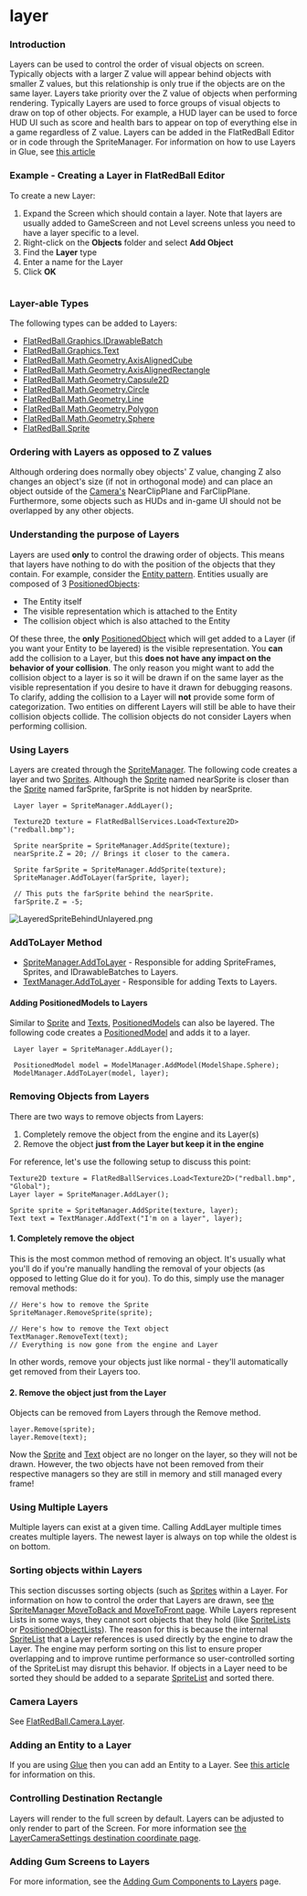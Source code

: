 # layer

### Introduction

Layers can be used to control the order of visual objects on screen. Typically objects with a larger Z value will appear behind objects with smaller Z values, but this relationship is only true if the objects are on the same layer. Layers take priority over the Z value of objects when performing rendering. Typically Layers are used to force groups of visual objects to draw on top of other objects. For example, a HUD layer can be used to force HUD UI such as score and health bars to appear on top of everything else in a game regardless of Z value. Layers can be added in the FlatRedBall Editor or in code through the SpriteManager. For information on how to use Layers in Glue, see [this article](../../../../frb/docs/index.php)

### Example - Creating a Layer in FlatRedBall Editor

To create a new Layer:

1. Expand the Screen which should contain a layer. Note that layers are usually added to GameScreen and not Level screens unless you need to have a layer specific to a level.
2. Right-click on the **Objects** folder and select **Add Object**
3. Find the **Layer** type
4. Enter a name for the Layer
5. Click **OK**



<figure><img src="../../../../media/2016-01-01\_12-19-51.gif" alt=""><figcaption></figcaption></figure>



### Layer-able Types

The following types can be added to Layers:

* [FlatRedBall.Graphics.IDrawableBatch](../../../../frb/docs/index.php)
* [FlatRedBall.Graphics.Text](../../../../frb/docs/index.php)
* [FlatRedBall.Math.Geometry.AxisAlignedCube](../../../../frb/docs/index.php)
* [FlatRedBall.Math.Geometry.AxisAlignedRectangle](../../../../frb/docs/index.php)
* [FlatRedBall.Math.Geometry.Capsule2D](../../../../frb/docs/index.php)
* [FlatRedBall.Math.Geometry.Circle](../../../../frb/docs/index.php)
* [FlatRedBall.Math.Geometry.Line](../../../../frb/docs/index.php)
* [FlatRedBall.Math.Geometry.Polygon](../../../../frb/docs/index.php)
* [FlatRedBall.Math.Geometry.Sphere](../../../../frb/docs/index.php)
* [FlatRedBall.Sprite](../../../../frb/docs/index.php)

### Ordering with Layers as opposed to Z values

Although ordering does normally obey objects' Z value, changing Z also changes an object's size (if not in orthogonal mode) and can place an object outside of the [Camera's](../../../../frb/docs/index.php) NearClipPlane and FarClipPlane. Furthermore, some objects such as HUDs and in-game UI should not be overlapped by any other objects.

### Understanding the purpose of Layers

Layers are used **only** to control the drawing order of objects. This means that layers have nothing to do with the position of the objects that they contain. For example, consider the [Entity pattern](../../../../frb/docs/index.php#Entity\_Tutorials). Entities usually are composed of 3 [PositionedObjects](../../../../frb/docs/index.php):

* The Entity itself
* The visible representation which is attached to the Entity
* The collision object which is also attached to the Entity

Of these three, the **only** [PositionedObject](../../../../frb/docs/index.php) which will get added to a Layer (if you want your Entity to be layered) is the visible representation. You **can** add the collision to a Layer, but this **does not have any impact on the behavior of your collision**. The only reason you might want to add the collision object to a layer is so it will be drawn if on the same layer as the visible representation if you desire to have it drawn for debugging reasons. To clarify, adding the collision to a Layer will **not** provide some form of categorization. Two entities on different Layers will still be able to have their collision objects collide. The collision objects do not consider Layers when performing collision.

### Using Layers

Layers are created through the [SpriteManager](../../../../frb/docs/index.php). The following code creates a layer and two [Sprites](../../../../frb/docs/index.php). Although the [Sprite](../../../../frb/docs/index.php) named nearSprite is closer than the [Sprite](../../../../frb/docs/index.php) named farSprite, farSprite is not hidden by nearSprite.

```
 Layer layer = SpriteManager.AddLayer();

 Texture2D texture = FlatRedBallServices.Load<Texture2D>("redball.bmp");

 Sprite nearSprite = SpriteManager.AddSprite(texture);
 nearSprite.Z = 20; // Brings it closer to the camera.

 Sprite farSprite = SpriteManager.AddSprite(texture);
 SpriteManager.AddToLayer(farSprite, layer); 

 // This puts the farSprite behind the nearSprite.
 farSprite.Z = -5;
```

![LayeredSpriteBehindUnlayered.png](../../../../media/migrated\_media-LayeredSpriteBehindUnlayered.png)

### AddToLayer Method

* [SpriteManager.AddToLayer](../../../../frb/docs/index.php) - Responsible for adding SpriteFrames, Sprites, and IDrawableBatches to Layers.
* [TextManager.AddToLayer](../../../../frb/docs/index.php) - Responsible for adding Texts to Layers.

#### Adding PositionedModels to Layers

Similar to [Sprite](../../../../frb/docs/index.php) and [Texts](../../../../frb/docs/index.php), [PositionedModels](../../../../frb/docs/index.php) can also be layered. The following code creates a [PositionedModel](../../../../frb/docs/index.php) and adds it to a layer.

```
 Layer layer = SpriteManager.AddLayer();

 PositionedModel model = ModelManager.AddModel(ModelShape.Sphere);
 ModelManager.AddToLayer(model, layer);
```

### Removing Objects from Layers

There are two ways to remove objects from Layers:

1. Completely remove the object from the engine and its Layer(s)
2. Remove the object **just from the Layer but keep it in the engine**

For reference, let's use the following setup to discuss this point:

```
Texture2D texture = FlatRedBallServices.Load<Texture2D>("redball.bmp", "Global");
Layer layer = SpriteManager.AddLayer();

Sprite sprite = SpriteManager.AddSprite(texture, layer);
Text text = TextManager.AddText("I'm on a layer", layer);
```

#### 1. Completely remove the object

This is the most common method of removing an object. It's usually what you'll do if you're manually handling the removal of your objects (as opposed to letting Glue do it for you). To do this, simply use the manager removal methods:

```
// Here's how to remove the Sprite
SpriteManager.RemoveSprite(sprite);

// Here's how to remove the Text object
TextManager.RemoveText(text);
// Everything is now gone from the engine and Layer
```

In other words, remove your objects just like normal - they'll automatically get removed from their Layers too.

#### 2. Remove the object just from the Layer

Objects can be removed from Layers through the Remove method.

```
layer.Remove(sprite);
layer.Remove(text);
```

Now the [Sprite](../../../../frb/docs/index.php) and [Text](../../../../frb/docs/index.php) object are no longer on the layer, so they will not be drawn. However, the two objects have not been removed from their respective managers so they are still in memory and still managed every frame!

### Using Multiple Layers

Multiple layers can exist at a given time. Calling AddLayer multiple times creates multiple layers. The newest layer is always on top while the oldest is on bottom.

### Sorting objects within Layers

This section discusses sorting objects (such as [Sprites](../../../../frb/docs/index.php) within a Layer. For information on how to control the order that Layers are drawn, see [the SpriteManager MoveToBack and MoveToFront page](../../../../frb/docs/index.php). While Layers represent Lists in some ways, they cannot sort objects that they hold (like [SpriteLists](../../../../frb/docs/index.php) or [PositionedObjectLists](../../../../frb/docs/index.php)). The reason for this is because the internal [SpriteList](../../../../frb/docs/index.php) that a Layer references is used directly by the engine to draw the Layer. The engine may perform sorting on this list to ensure proper overlapping and to improve runtime performance so user-controlled sorting of the SpriteList may disrupt this behavior. If objects in a Layer need to be sorted they should be added to a separate [SpriteList](../../../../frb/docs/index.php) and sorted there.

### Camera Layers

See [FlatRedBall.Camera.Layer](../../../../frb/docs/index.php).

### Adding an Entity to a Layer

If you are using [Glue](../../../../frb/docs/index.php) then you can add an Entity to a Layer. See [this article](../../../../frb/docs/index.php#Adding\_an\_Entity\_to\_a\_Layer) for information on this.

### Controlling Destination Rectangle

Layers will render to the full screen by default. Layers can be adjusted to only render to part of the Screen. For more information see [the LayerCameraSettings destination coordinate page](../../../../frb/docs/index.php).

### Adding Gum Screens to Layers

For more information, see the [Adding Gum Components to Layers](../../../../gum/how-to-add-components-to-layers.md) page.

###
